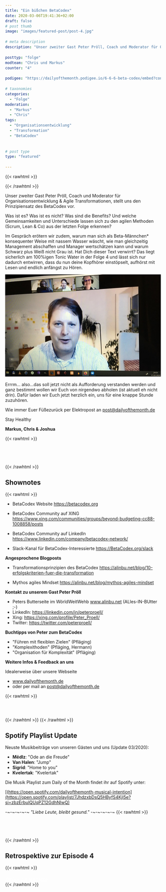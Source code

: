 ```yaml
---
title: "Ein bißchen BetaCodex"
date: 2020-03-06T19:41:36+02:00
draft: false
# post thumb
image: "images/featured-post/post-4.jpg"

# meta description
description: "Unser zweiter Gast Peter Pröll, Coach und Moderator für Organisationsentwicklung & Agile Transformationen, stellt uns den Prinzipiensatz des BetaCodex vor."

posttyp: "folge"
modteam: "Chris und Markus"
counter: "4"

podigee: "https://dailyofthemonth.podigee.io/6-6-6-beta-codex/embed?context=external&token=6GMkSvkE_5bWJE9tGcI7dA"

# taxonomies
categories: 
  - "Folge"
moderation:
  - "Markus"
  - "Chris"
tags:
  - "Organisationsentwicklung"
  - "Transformation"
  - "BetaCodex"
 

# post type
type: "featured"
       
---
```


{{< rawhtml >}}
  <script class="podigee-podcast-player" src="https://cdn.podigee.com/podcast-player/javascripts/podigee-podcast-player.js" data-configuration="https://dailyofthemonth.podigee.io/6-6-6-beta-codex/embed?context=external&token=6GMkSvkE_5bWJE9tGcI7dA"></script>
{{< /rawhtml >}}

Unser zweiter Gast Peter Pröll, Coach und Moderator für Organisationsentwicklung & Agile Transformationen, stellt uns den Prinzipiensatz des BetaCodex vor.

Was ist es? Was ist es nicht? Was sind die Benefits? Und welche Gemeinsamkeiten und Unterschiede lassen sich zu den agilen Methoden (Scrum, Lean & Co) aus der letzten Folge erkennen?

Im Gespräch erötern wir zudem, warum man sich als Beta-Männchen* konsequenter Weise mit nassem Wasser wäscht, wie man gleichzeitig Management abschaffen und Manager wertschätzen kann und warum Schwarz plus Weiß nicht Grau ist. Hat Dich dieser Text verwirrt? Das liegt sicherlich am 100%igen Tonic Water in der Folge 4 und lässt sich nur dadurch entwirren, dass du nun deine Kopfhörer einstöpselt, aufhörst mit Lesen und endlich anfängst zu Hören. 

![image](../../images/gallery/folge4/snapshot-folge4-zoom.jpg)

Errrm... also...das soll jetzt nicht als Aufforderung verstanden werden und ganz bestimmt wollen wir Euch von nirgendwo abholen (ist aktuell eh nicht drin). Dafür laden wir Euch jetzt herzlich ein, uns für eine knappe Stunde zuzuhören.

Wie immer Euer Füßezurück per Elektropost an 
[post@dailyofthemonth.de](mailto:post@dailyofthemonth.de?Subject=Feedback-Dailyofthemonth)

Stay Healthy

**Markus, Chris & Joshua**


{{< rawhtml >}}<!--Abstand 60px --> <div style="padding-top:60px;"></div>{{< /rawhtml >}}

## Shownotes
{{< rawhtml >}}		  
<ul>
<li><p>BetaCodex Website
<a href="https://betacodex.org" target="_blank">https://betacodex.org</a></p></li>
<li><p>BetaCodex Community auf XING <a href="https://www.xing.com/communities/groups/beyond-budgeting-cc88-1008858/posts" target="_blank">https://www.xing.com/communities/groups/beyond-budgeting-cc88-1008858/posts</a></p></li>
<li><p>BetaCodex Community auf LinkedIn
<a href="https://www.linkedin.com/company/betacodex-network/" target="_blank">https://www.linkedin.com/company/betacodex-network/</a></p></li>
<li><p>Slack-Kanal für BetaCodex-Interessierte <a href="https://BetaCodex.org/slack" target="_blank">https://BetaCodex.org/slack</a></p></li>
</ul>
<p><strong>Angesprochene Blogposts</strong></p>
<ul>
<li><p>Transformationsprinzipien des BetaCodex
<a href="https://alinbu.net/blog/10-erfolgskriterien-fuer-die-transformation" target="_blank">https://alinbu.net/blog/10-erfolgskriterien-fuer-die-transformation</a></p></li>
<li><p>Mythos agiles Mindset
<a href="https://alinbu.net/blog/mythos-agiles-mindset" target="_blank">https://alinbu.net/blog/mythos-agiles-mindset</a></p></li>
</ul>
<p><strong>Kontakt zu unserem Gast Peter Pröll</strong></p>
<ul>
<li>Peters Butterseite im WörldWeitWehb <a href="http://www.alinbu.net" target="_blank">www.alinbu.net</a>
(ALles-IN-BUtter ;-)</li>
<li>LinkedIn: <a href="https://linkedin.com/in/peterproell/" target="_blank">https://linkedin.com/in/peterproell/</a></li>
<li>Xing: <a href="https://xing.com/profile/Peter_Proell/" target="_blank">https://xing.com/profile/Peter_Proell/</a></li>
<li>Twitter: <a href="https://twitter.com/peterproell/" target="_blank">https://twitter.com/peterproell/</a> </li>
</ul>
<p><strong>Buchtipps von Peter zum BetaCodex</strong></p>
<ul>
<li>"Führen mit flexiblen Zielen" (Pfläging)</li>
<li>"Komplexithoden" (Pfläging, Hermann)</li>
<li>"Organisation für Komplexität" (Pfläging)</li>
</ul>
<p><strong>Weitere Infos &amp; Feedback an uns</strong></p>
<p>Idealerweise über unsere Webseite</p>
<ul>
<li><a href="http://www.dailyofthemonth.de" target="_blank">www.dailyofthemonth.de</a></li>
<li>oder per mail an <a href="mailto:post@dailyofthemonth.de">post@dailyofthemonth.de</a></li>
</ul>
{{< rawhtml >}}<!--Abstand 60px --> <div style="padding-bottom:60px;"></div>{{< /rawhtml >}}
{{< /rawhtml >}}

## Spotify Playlist Update

Neuste Musikbeiträge von unseren Gästen und uns (Update 03/2020):

- **Mëdlz**: "Ode an die Freude" 
- **Van Halen**: "Jump"
- **Sigrid**: "Home to you"
- **Kvelertak**: "Kvelertak"

Die Musik Playlist zum Daily of the Month findet ihr auf Spotify unter:

[(https://open.spotify.com/dailyofthemonth-musical-intention](https://open.spotify.com/playlist/7JhdzxbDsQ5HByfS4KjI5e?si=zbzErbulQUqPZ12GdhNIwQ)

-~-~-~-~-~ *"Liebe Leute, bleibt gesund."* -~-~-~-~-~
{{< rawhtml >}}<!--Abstand 60px --> <div style="padding-bottom:60px;"></div>{{< /rawhtml >}}

## Retrospektive zur Episode 4

{{< rawhtml >}}
  <div style="width:400px;">
   <script class="podigee-podcast-player" src="https://cdn.podigee.com/podcast-player/javascripts/podigee-podcast-player.js" data-configuration="https://dailyofthemonth.podigee.io/b7-b7-b7-retro-folge4/embed?context=external"></script>
   </div>

 <div style="margin-top: 20px;">
 <a href="/." class="btn btn-primary" style="color:white">Zurück zur Startseite</a>
 </div>
{{< /rawhtml >}}
